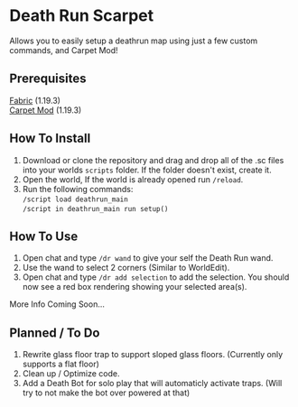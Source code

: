 # Death Run Scarpet

Allows you to easily setup a deathrun map using just a few custom commands, and Carpet Mod!

## Prerequisites
[Fabric](https://fabricmc.net/use/installer/) (1.19.3)<br>
[Carpet Mod](https://www.curseforge.com/minecraft/mc-mods/carpet/files?version=1.19.3) (1.19.3)

## How To Install
1. Download or clone the repository and drag and drop all of the .sc files into your worlds `scripts` folder. If the folder doesn't exist, create it.
2. Open the world, If the world is already opened run `/reload`.
3. Run the following commands:<br>
`/script load deathrun_main`<br>
`/script in deathrun_main run setup()`

## How To Use
1. Open chat and type `/dr wand` to give your self the Death Run wand.
2. Use the wand to select 2 corners (Similar to WorldEdit).
3. Open chat and type `/dr add selection` to add the selection. You should now see a red box rendering showing your selected area(s).

More Info Coming Soon...

## Planned / To Do
1. Rewrite glass floor trap to support sloped glass floors. (Currently only supports a flat floor)
2. Clean up / Optimize code.
3. Add a Death Bot for solo play that will automaticly activate traps. (Will try to not make the bot over powered at that)
